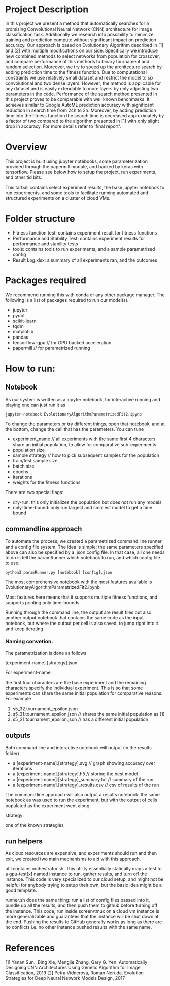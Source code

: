 # Project Description

In this project we present a method that automatically searches for a promising Convolutional Neural Network (CNN) architecture for image classification task. Additionally we research into possibility to minimize training and prediction compute without significant impact on prediction accuracy. Our approach is based on Evolutionary Algorithm described in [1] and [2] with multiple modifications on our side. Specifically we introduce new combined methods to select networks from population for crossover, and compare performance of this methods to binary tournament and random selection. Moreover, we try to speed up the architecture search by adding prediction time to the fitness function.
Due to computational constraints we use relatively small dataset and restrict the model to six convolutional and two dense layers. However, the method is applicable for any dataset and is easily extendable to more layers by only adjusting two parameters in the code. 
Performance of the search method presented in this project proves to be comparable with well known benchmarks. It achieves similar to Google AutoML prediction accuracy with significant reduction in search time from 24h to 2h. Moreover, by adding prediction time into the fitness function the search time is decreased approximately by a factor of two compared to the algorithm presented in [1] with only slight drop in accuracy. For more details refer to 'final report'.

# Overview

This project is built using jupyter notebooks, some parameterization provided
through the papermill module, and backed by keras with tensorflow. Please
see below how to setup the project, run experiments, and other tid bits.

This tarball contains select experiment results, the base jupyter notebook to
run experiments, and some tools to facilitate running automated and structured
experiments on a cluster of cloud VMs.

# Folder structure

- Fitness function test: contains experiment result for fitness functions
- Performance and Stability Test: contains experiment results for performance
  and stability tests
- tools: contains tools to run experiments, and a sample parametrized config
- Result Log.xlsx: a summary of all experiments ran, and the outcomes

# Packages required

We recommend running this with conda or any other package manager.
The following is a list of packages required to run our model(s).
- jupyter
- pydot
- scikit-learn
- tqdm
- matplotlib
- pandas
- tensorflow-gpu // for GPU backed acceleration
- papermill // for parametrized running

# How to run:

## Notebook

As our system is written as a jupyter notebook, for interactive running and
playing one can just run it as

`jupyter-notebook EvolutionaryAlgorithmParametrizedFit2.ipynb`

To change the parameters or try different things, open that notebook, and
at the bottom, change the cell that has the parameters. You can tune
- experiment\_name // all experiments with the same first 4 characters share an initial population, to allow for comparative sub-experiments
- population size
- sample strategy // how to pick subsequent samples for the population
- train/test sample size
- batch size
- epochs
- iterations
- weights for the fitness functions


There are two special flags:
- dry-run: this only initializes the population but does not run any models
- only-time-bound: only run largest and smallest model to get a time bound

## commandline approach

To automate the process, we created a parametrized command line runner and
a config file system. The idea is simple: the same parameters specified above
can also be specified by a .json config file. In that case, all one needs
to do is tell the paramRunner which notebook to run, and which config file to
use.

`python3 paramRunner.py [notebook] [config].json`

The most comprehensive notebook with the most features available is
EvolutionaryAlgorithmParametrizedFit2.ipynb

Most features here means that it supports multiple fitness functions, and
supports printing only time-bounds.

Running through the command line, the output are result files but also another
output notebook that contains the same code as the input notebook, but where
the output per cell is also saved, to jump right into it and keep iterating.

### Naming convetion.

The parametrization is done as follows

[experiment-name].[strategy].json

For experiment-name:

the first four characters are the base experiment and the remaining characters
specify the individual experiment. This is so that some experiments can
share the same initial population for comparative reasons. For example

1. s5\_32.tournament\_epsilon.json
2. s5\_31.tournament\_epsilon.json // shares the same initial population as (1)
3. s5\_21.tournament\_epsilon.json // has a different initial population

## outputs

Both command line and interactive notebook will output (in the results folder)
- a [experiment-name].[strategy].svg // graph showing accuracy over iterations
- a [experiment-name].[strategy].h5 // storing the best model
- a [experiment-name].[strategy]\_summary.txt // summary of the run
- a [experiment-name].[strategy]\_results.csv // csv of results of the run

The command line approach will also output a results notebook: the same notebook
as was used to run the experiment, but with the output of cells populated as
the experiment went along.

strategy:

one of the known strategies

## run helpers

As cloud resources are expensive, and experiments should run and then exit, we
created two main mechanisms to aid with this approach.


util contains orchestrator.sh. This utility essentially statically maps a test
to a gpu-test[x] named instance to run, gather results, and turn off the
instance. This code is very specialized to our cloud setup, and might not be
helpful for anybody trying to setup their own, but the basic idea might be
a good template.


runner.sh does the same thing: run a list of config files passed into it, bundle
up all the results, and then push them to github before turning off the instance.
This code, run inside screen/tmux on a cloud vm instance is more generalizable
and guarantees that the instance will be shut down at the end. Pushing the results
to GitHub generally works as long as there are no conflicts i.e. no other instance
pushed results with the same name.

# References 
[1] Yanan Sun., Bing Xie, Mengjie Zhang, Gary G. Yen.  Automatically Designing CNN Architectures Using Genetic Algorithm for Image Classification, 2019
[2] Petra Vidnerova, Roman Neruda. Evolution Strategies for Deep Neural Network Models Design, 2017
